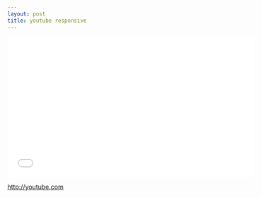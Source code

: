 ```yaml
---
layout: post
title: youtube responsive 
---
```

<iframe width="560" height="315" src="//www.youtube.com/embed/wapxWifGsOc" frameborder="0" allowfullscreen></iframe>


http://youtube.com
